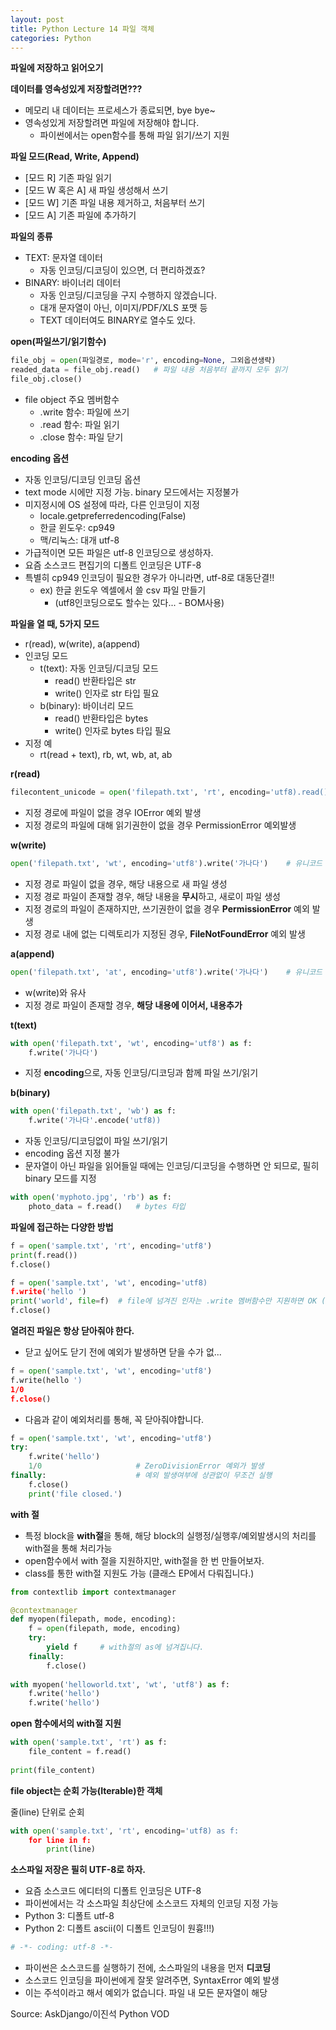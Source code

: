 ```yaml
---
layout: post
title: Python Lecture 14 파일 객체
categories: Python
---
```


**파일에 저장하고 읽어오기**

**데이터를 영속성있게 저장할려면???**

- 메모리 내 데이터는 프로세스가 종료되면, bye bye~
- 영속성있게 저장할려면 파일에 저장해야 합니다.
    - 파이썬에서는 open함수를 통해 파일 읽기/쓰기 지원

**파일 모드(Read, Write, Append)**

- [모드 R] 기존 파일 읽기
- [모드 W 혹은 A] 새 파일 생성해서 쓰기
- [모드 W] 기존 파일 내용 제거하고, 처음부터 쓰기
- [모드 A] 기존 파일에 추가하기

**파일의 종류**

- TEXT: 문자열 데이터
    - 자동 인코딩/디코딩이 있으면, 더 편리하겠죠?
- BINARY: 바이너리 데이터
    - 자동 인코딩/디코딩을 구지 수행하지 않겠습니다.
    - 대개 문자열이 아닌, 이미지/PDF/XLS 포맷 등
    - TEXT 데이터여도 BINARY로 열수도 있다.

**open(파일쓰기/읽기함수)**

```python
file_obj = open(파일경로, mode='r', encoding=None, 그외옵션생략)
readed_data = file_obj.read()	# 파일 내용 처음부터 끝까지 모두 읽기
file_obj.close()
```

- file object 주요 멤버함수
    - .write 함수: 파일에 쓰기
    - .read 함수: 파일 읽기
    - .close 함수: 파일 닫기

**encoding 옵션**

- 자동 인코딩/디코딩 인코딩 옵션
- text mode 시에만 지정 가능. binary 모드에서는 지정불가
- 미지정시에 OS 설정에 따라, 다른 인코딩이 지정
    - locale.getpreferredencoding(False)
    - 한글 윈도우: cp949
    - 맥/리눅스: 대개 utf-8
- 가급적이면 모든 파일은 utf-8 인코딩으로 생성하자.
- 요즘 소스코드 편집기의 디폴트 인코딩은 UTF-8
- 특별히 cp949 인코딩이 필요한 경우가 아니라면, utf-8로 대동단결!!
    - ex) 한글 윈도우 엑셀에서 쓸 csv 파일 만들기
        - (utf8인코딩으로도 할수는 있다... - BOM사용)

**파일을 열 때, 5가지 모드**

- r(read), w(write), a(append)
- 인코딩 모드
    - t(text): 자동 인코딩/디코딩 모드
        - read() 반환타입은 str
        - write() 인자로 str 타입 필요
    - b(binary): 바이너리 모드
        - read() 반환타입은 bytes
        - write() 인자로 bytes 타입 필요
- 지정 예
    - rt(read + text), rb, wt, wb, at, ab

**r(read)**

```python
filecontent_unicode = open('filepath.txt', 'rt', encoding='utf8).read()
```

- 지정 경로에 파일이 없을 경우 IOError 예외 발생
- 지정 경로의 파일에 대해 읽기권한이 없을 경우 PermissionError 예외발생

**w(write)**

```python
open('filepath.txt', 'wt', encoding='utf8').write('가나다')	# 유니코드 문자열 (str)
```

- 지정 경로 파일이 없을 경우, 해당 내용으로 새 파일 생성
- 지정 경로 파일이 존재할 경우, 해당 내용을 **무시**하고, 새로이 파일 생성
- 지정 경로의 파일이 존재하지만, 쓰기권한이 없을 경우 **PermissionError** 예외 발생
- 지정 경로 내에 없는 디렉토리가 지정된 경우, **FileNotFoundError** 예외 발생

**a(append)**

```python
open('filepath.txt', 'at', encoding='utf8').write('가나다')	# 유니코드 문자열 (str)
```

- w(write)와 유사
- 지정 경로 파일이 존재할 경우, **해당 내용에 이어서, 내용추가**

**t(text)**

```python
with open('filepath.txt', 'wt', encoding='utf8') as f:
    f.write('가나다')
```

- 지정 **encoding**으로, 자동 인코딩/디코딩과 함께 파일 쓰기/읽기

**b(binary)**

```python
with open('filepath.txt', 'wb') as f:
    f.write('가나다'.encode('utf8))
```

- 자동 인코딩/디코딩없이 파일 쓰기/읽기
- encoding 옵션 지정 불가
- 문자열이 아닌 파일을 읽어들일 때에는 인코딩/디코딩을 수행하면 안 되므로, 필히 binary 모드를 지정

```python
with open('myphoto.jpg', 'rb') as f:
    photo_data = f.read()	# bytes 타입
```

**파일에 접근하는 다양한 방법**

```python
f = open('sample.txt', 'rt', encoding='utf8')
print(f.read())
f.close()

f = open('sample.txt', 'wt', encoding='utf8)
f.write('hello ')
print('world', file=f)	# file에 넘겨진 인자는 .write 멤버함수만 지원하면 OK (오리 타이핑)
f.close()
```

**열려진 파일은 항상 닫아줘야 한다.**

- 닫고 싶어도 닫기 전에 예외가 발생하면 닫을 수가 없...

```python
f = open('sample.txt', 'wt', encoding='utf8')
f.write(hello ')
1/0
f.close()
```

- 다음과 같이 예외처리를 통해, 꼭 닫아줘야합니다.

```python
f = open('sample.txt', 'wt', encoding='utf8')
try:
    f.write('hello')
    1/0						# ZeroDivisionError 예외가 발생
finally:					# 예외 발생여부에 상관없이 무조건 실행
    f.close()
    print('file closed.')
```

**with 절**

- 특정 block을 **with절**을 통해, 해당 block의 실행정/실행후/예외발생시의 처리를 with절을 통해 처리가능
- open함수에서 with 절을 지원하지만, with절을 한 번 만들어보자.
- class를 통한 with절 지원도 가능 (클래스 EP에서 다뤄집니다.)

```python
from contextlib import contextmanager

@contextmanager
def myopen(filepath, mode, encoding):
    f = open(filepath, mode, encoding)
    try:
        yield f		# with절의 as에 넘겨집니다.
    finally:
        f.close()
        
with myopen('helloworld.txt', 'wt', 'utf8') as f:
    f.write('hello')
    f.write('hello')
```

**open 함수에서의 with절 지원**

```python
with open('sample.txt', 'rt') as f:
    file_content = f.read()
    
print(file_content)
```

**file object는 순회 가능(Iterable)한 객체**

줄(line) 단위로 순회

```python
with open('sample.txt', 'rt', encoding='utf8) as f:
    for line in f:
        print(line)
```

**소스파일 저장은 필히 UTF-8로 하자.**

- 요즘 소스코드 에디터의 디폴트 인코딩은 UTF-8
- 파이썬에서는 각 소스파일 최상단에 소스코드 자체의 인코딩 지정 가능
- Python 3: 디폴트 utf-8
- Python 2: 디폴트 ascii(이 디폴트 인코딩이 원흉!!!)

```python
# -*- coding: utf-8 -*-
```

- 파이썬은 소스코드를 실행하기 전에, 소스파일의 내용을 먼저 **디코딩**
- 소스코드 인코딩을 파이썬에게 잘못 알려주면, SyntaxError 예외 발생
- 이는 주석이라고 해서 예외가 없습니다. 파일 내 모든 문자열이 해당



Source:  AskDjango/이진석 Python VOD